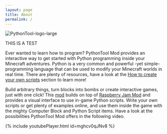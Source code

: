 ```yaml
---
layout: page
title: About
permalink: /
---
```


![PythonTool-logo-large](/PythonTool-Mod/images/pythontool_logo.jpg)

THIS IS A TEST

Ever wanted to learn how to program? PythonTool Mod provides an interactive way to get started with Python programming inside your Minecraft adventures. Python is a very common and powerful -yet simple- programming language that can be used to modify your Minecraft worlds in real time. There are plenty of resources, have a look at the [How to create your own scripts](/PythonTool-Mod/startcoding/) section to learn more!

Build arbitrary things, turn blocks into bombs or create interactive games, just with one click!
This [mod](/PythonTool-Mod/troubleshooting#wait-what-is-a-mod) builds on top of [Raspberry Jam Mod](https://github.com/arpruss/raspberryjammod) and provides a visual interface to use in-game Python scripts. Write your own scripts or get plenty of examples online, and use them inside the game with the mighty Computer Block and Python Script items. Have a look at the possibilities PythonTool Mod offers in the following video.

{% include youtubePlayer.html id=mghcv0qJNv8 %}

